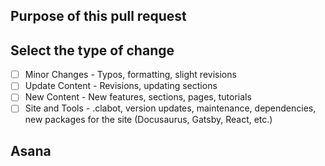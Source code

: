 ## Purpose of this pull request

<!-- This pull request... -->

<!-- Enter the GitHub Issue number or the Jira ticket number (e.g., SUMO-12345) -->

## Select the type of change
<!-- What types of changes does your code introduce? Select the checkbox after clicking "Create pull request" button. -->

- [ ] Minor Changes - Typos, formatting, slight revisions
- [ ] Update Content - Revisions, updating sections
- [ ] New Content - New features, sections, pages, tutorials
- [ ] Site and Tools - .clabot, version updates, maintenance, dependencies, new packages for the site (Docusaurus, Gatsby, React, etc.)

## Asana

<!-- populates automatically when you add this PR link to Asana ticket -->
